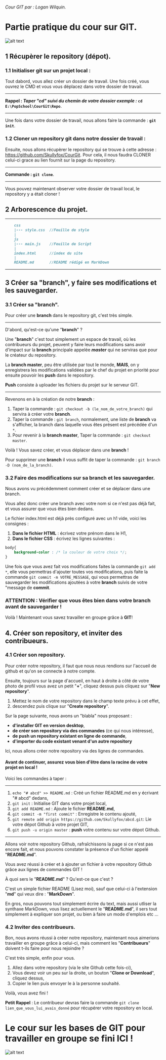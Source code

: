###### Cour GIT par : Logan Wilquin.

# Partie pratique du cour sur GIT.

![alt text](https://i2.wp.com/wptavern.com/wp-content/uploads/2014/06/revisr-banner.png?ssl=1 "GIT")

## 1 Récupèrer le repository (dépot).

### 1.1 Initialiser git sur un projet local :
Tout dabord, vous allez créer un dossier de travail.
Une fois créé, vous ouvrez le CMD et vous vous déplacez dans votre dossier de travail.
***
**Rappel : _Taper "cd" suivi du chemin de votre dossier exemple :_ `cd E:\PopSchool\CourGit\Repo`**.
***
Une fois dans votre dossier de travail, nous allons faire la commande : **`git init`**.
 
### 1.2 Cloner un repository git dans notre dossier de travail :

Ensuite, nous allons récupèrer le repository qui se trouve à cette adresse : https://github.com/Skullyfox/CourGit.
Pour cela, il nous faudra CLONER celui-ci grace au lien fournit sur la page du repository.
****
**Commande : `git clone`**.
****
Vous pouvez maintenant observer votre dossier de travail local, le repository y a était cloner !

## 2 Arborescence du projet.
***
```md
    css
    |--- style.css  //Feuille de style
    |
    js
    |--- main.js    //Feuille de Script
    |
    index.html      //index du site
    |
    README.md       //README rédigé en MarkDown
``` 
***
## 3 Créer sa "branch", y faire ses modifications et les sauvegarder.

### 3.1 Créer sa "branch".
Pour créer une **branch** dans le repository git, c'est très simple.
***
D'abord, qu'est-ce qu'une "**branch**" ?

Une "**branch**" c'est tout simplement un espace de travail, où les contribueurs du projet, peuvent y faire leurs modifications sans avoir d'impact sur la **branch** principale appelée **_master_** qui ne serviras que pour le créateur du repository.

La **branch master**, peu être utilisée par tout le monde, **MAIS**, on y enregistrera les modifications validées par le chef du projet en priorité pour ensuite pouvoir les **push** dans le repository.

**Push** consiste à uploader les fichiers du projet sur le serveur GIT.
***
Revenons en à la création de notre **branch** :
1. Taper la commande : `git checkout -b (le_nom_de_votre_branch)` qui servira à créer votre **branch**.
2. Taper la commande : `git branch`, normalement, une liste de **branch** va s'afficher, la branch dans laquelle vous êtes présent est précédée d'un `*`.
3. Pour revenir à la **branch master**, Taper la commande : `git checkout master`.

Voilà ! Vous savez créer, et vous déplacer dans une **branch** !

Pour supprimer une **branch** il vous suffit de taper la commande : `git branch -D (nom_de_la_branch)`.

### 3.2 Faire des modifications sur sa branch et les sauvegarder.
Nous avons vu précédemment comment créer et se déplacer dans une branch.

Vous allez donc créer une branch avec votre nom si ce n'est pas déjà fait, et vous assurer que vous êtes bien dedans.

Le fichier index.html est déjà près configuré avec un h1 vide, voici les consignes :
1. **Dans le fichier HTML** : écrivez votre prénom dans le H1,
2. **Dans le fichier CSS**  : écrivez les lignes suivantes :
```CSS
body{
    background-color : /* la couleur de votre choix */;
}
```
Une fois que vous avez fait vos modifications faites la commande `git add *`, elle vous permettras d'ajouter toutes vos modifications, puis faite la commande `git commit -m VOTRE_MESSAGE`, qui vous permettras de sauvegarder les modifications ajoutées à votre **branch** suivis de votre "message de **commit**.
### ATTENTION : Vérifier que vous êtes bien dans votre branch avant de sauvegarder !
Voilà ! Maintenant vous savez travailler en groupe grâce à **GIT**!

## 4. Créer son repository, et inviter des contribueurs.

### 4.1 Créer son repository.

Pour créer notre repository, il faut que nous nous rendions sur l'accueil de github et qu'on se connecte à notre compte.

Ensuite, toujours sur la page d'accueil, en haut à droite à côté de votre photo de profil vous avez un petit "**+**", cliquez dessus puis cliquez sur "**New repository**".

1. Mettez le nom de votre repository dans le champ texte prévu à cet effet,
2. descendez puis clique sur "**Create repository**".

Sur la page suivante, nous avons un "blabla" nous proposant : 
* **d'installer GIT en version desktop**,
* **de créer son repository via des commandes** (ce qui nous intéresse),
* **de push un repository existant en ligne de commande**,
* **d'importer du code existant venant d'un autre repository**

Ici, nous allons créer notre repository via des lignes de commandes.

#### Avant de continuer, assurez vous bien d'être dans la racine de votre projet en local !

Voici les commandes à taper :
***
1. `echo "# abcd" >> README.md` : Créé un fichier README.md en y écrivant "# abcd" dedans,
2. `git init` : Initialise GIT dans votre projet local,
3. `git add README.md` : Ajoute le fichier **README.md**,
4. `git commit -m "first commit"` : Enregistre le contenu ajouté,
5. `git remote add origin https://github.com/Skullyfox/abcd.git`: Lie votre dépot Github à votre projet GIT,
6. `git push -u origin master` : **push** votre contenu sur votre dépot Github.
***
Allons voir notre repository Github, rafraîchissons la page si ce n'est pas encore fait, et nous pouvons constater la présence d'un fichier appelé "**README.md**".

Vous avez réussi à créer et à ajouter un fichier à votre repository Github grâce aux lignes de commandes GIT !

À quoi sers le "**README.md**" ? Qu'est-ce que c'est ?

C'est un simple fichier README (Lisez moi), sauf que celui-ci à l'extension "**md**" qui veux dire : "**MarkDown**".

En gros, nous pouvons tout simplement écrire du text, mais aussi utliser la synthaxe MarkDown, vous lisez actuellement le "**README.md**", il sers tout simplement à expliquer son projet, ou bien à faire un mode d'emplois etc ...

### 4.2 Inviter des contribueurs.

Bon, nous avons réussi à créer notre repository, maintenant nous aimerions travailler en groupe grâce à celui-ci, mais comment les "**Contribueurs**" doivent t-ils faire pour nous rejoindre ?

C'est très simple, enfin pour vous.

1. Allez dans votre repository (via le site Github cette fois-ci),
2. Vous devez voir un peu sur la droite, un bouton "**Clone or Download**", cliquez dessus,
3. Copier le lien puis envoyer le à la personne souhaité.

Voilà, vous avez fini ! 

**Petit Rappel** : Le contribueur devras faire la commande `git clone lien_que_vous_lui_avais_donné` pour récupérer votre repository en local.

# Le cour sur les bases de GIT pour travailler en groupe se fini ICI !
![alt text](https://orig00.deviantart.net/d3c0/f/2014/209/7/5/keep_calm__032___and_develop_by_hundredmelanie-d7sozan.png "keep calm and develop")